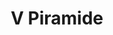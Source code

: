 ---
title: V Piramide

mediaPath: /videos/p_12_cf1911-1080p.mp4
mediaPosition:  [296228.28400306916,4633736.400851762,129.2511144984435]
mediaRotation:  [0.5269840627127194,-0.5733266570238038,-0.46188710518731796,0.4245522865965815]
mediaScale: 1
cameraFOV: 36

 
# Pair of camera points and targets: [final point], ... , [entrance point]
cameraPath: [
    [[296224.778940207,4633736.69662705,128.484921760791],[296234.26508615044,4633735.896137113,130.558555363383]],
    [[296220.31138656277,4633737.644536084,127.54068545102218],[296233.3286691427,4633735.369511184,129.54014561398765]],
    [[296215.64960641915,4633745.263994453,132.30413611243],[296227.60608681885,4633739.29510029,132.10893383190182]],
    [[296213.24604510865,4633757.42583956,133.44648539086666],[296222.2829102957,4633747.641797638,132.33706381115095]]
    ]

animationEntry: 2000
---